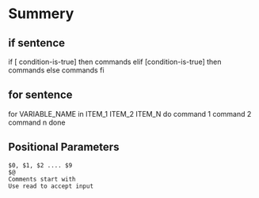 # Summery

## if sentence
 if [ condition-is-true]
 then 
    commands
 elif [condition-is-true]
 then 
    commands
 else
    commands
 fi
 
## for sentence
  for VARIABLE_NAME in ITEM_1 ITEM_2 ITEM_N
  do
      command 1
      command 2
      command n
  done  
 
 ## Positional Parameters
    $0, $1, $2 .... $9
    $@
    Comments start with
    Use read to accept input
